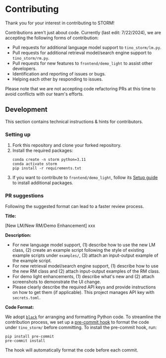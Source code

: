 # Contributing

Thank you for your interest in contributing to STORM! 

Contributions aren't just about code. Currently (last edit: 7/22/2024), we are accepting the following forms of contribution:
- Pull requests for additional language model support to `tino_storm/lm.py`.
- Pull requests for additional retrieval model/search engine support to `tino_storm/rm.py`.
- Pull requests for new features to `frontend/demo_light` to assist other developers.
- Identification and reporting of issues or bugs.
- Helping each other by responding to issues.

Please note that we are not accepting code refactoring PRs at this time to avoid conflicts with our team's efforts.

## Development
This section contains technical instructions & hints for contributors.

### Setting up
1. Fork this repository and clone your forked repository.
2. Install the required packages:
    ```
    conda create -n storm python=3.11
    conda activate storm
    pip install -r requirements.txt
    ```
3. If you want to contribute to `frontend/demo_light`, follow its [Setup guide](https://github.com/stanford-oval/storm/tree/main/frontend/demo_light#setup) to install additional packages.

### PR suggestions

Following the suggested format can lead to a faster review process.

**Title:**

[New LM/New RM/Demo Enhancement] xxx

**Description:**
- For new language model support, (1) describe how to use the new LM class, (2) create an example script following the style of existing example scripts under `examples/`, (3) attach an input-output example of the example script.
- For new retrieval model/search engine support, (1) describe how to use the new RM class and (2) attach input-output examples of the RM class.
- For demo light enhancements, (1) describe what's new and (2) attach screenshots to demonstrate the UI change.
- Please clearly describe the required API keys and provide instructions on how to get them (if applicable). This project manages API key with `secrets.toml`.

**Code Format:**

We adopt [`black`](https://github.com/psf/black) for arranging and formatting Python code. To streamline the contribution process, we set up a [pre-commit hook](https://pre-commit.com/) to format the code under `tino_storm/` before committing. To install the pre-commit hook, run:
```
pip install pre-commit
pre-commit install
```
The hook will automatically format the code before each commit.
